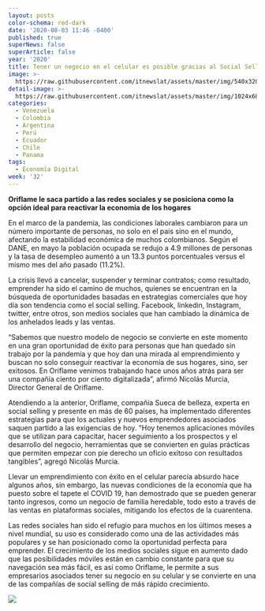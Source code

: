 ```yaml
---
layout: posts
color-schema: red-dark
date: '2020-08-03 11:46 -0400'
published: true
superNews: false
superArticle: false
year: '2020'
title: Tener un negocio en el celular es posible gracias al Social Selling
image: >-
  https://raw.githubusercontent.com/itnewslat/assets/master/img/540x320/Nicolas-Murcia-p.jpg
detail-image: >-
  https://raw.githubusercontent.com/itnewslat/assets/master/img/1024x680/Nicolas-Murcia-g.jpg
categories:
  - Venezuela
  - Colombia
  - Argentina
  - Perú
  - Ecuador
  - Chile
  - Panama
tags:
  - Economía Digital
week: '32'
---
```

**Oriflame le saca partido a las redes sociales y se posiciona como la opción ideal para reactivar la economía de los hogares**
 
En el marco de la pandemia, las condiciones laborales cambiaron para un número importante de personas, no solo en el país sino en el mundo, afectando la estabilidad económica de muchos colombianos. Según el DANE, en mayo la población ocupada se redujo a 4.9 millones de personas y la tasa de desempleo aumentó a un 13.3 puntos porcentuales versus el mismo mes del año pasado (11.2%).
 
La crisis llevó a cancelar, suspender y terminar contratos; como resultado, emprender ha sido el camino de muchos, quienes se encuentran en la búsqueda de oportunidades basadas en estrategias comerciales que hoy día son tendencia como el social selling. Facebook, linkedin, Instagram, twitter, entre otros, son medios sociales que han cambiado la dinámica de los anhelados leads y las ventas.
 
“Sabemos que nuestro modelo de negocio se convierte en este momento en una gran oportunidad de éxito para personas que han quedado sin trabajo por la pandemia y que hoy dan una mirada al emprendimiento y buscan no solo conseguir reactivar la economía de sus hogares, sino, ser exitosos. En Oriflame venimos trabajando hace unos años atrás para ser una compañía ciento por ciento digitalizada”, afirmó Nicolás Murcia, Director General de Oriflame.
 
Atendiendo a la anterior, Oriflame, compañía Sueca de belleza, experta en social selling y presente en más de 60 países, ha implementado diferentes estrategias para que los actuales y nuevos emprendedores asociados saquen partido a las exigencias de hoy. “Hoy tenemos aplicaciones móviles que se utilizan para capacitar, hacer seguimiento a los prospectos y el desarrollo del negocio, herramientas que se convierten en guías prácticas que permiten empezar con pie derecho un oficio exitoso con resultados tangibles”, agregó Nicolás Murcia.
 
Llevar un emprendimiento con éxito en el celular parecía absurdo hace algunos años, sin embargo, las nuevas condiciones de la economía que ha puesto sobre el tapete el COVID 19, han demostrado que se pueden generar tanto ingresos, como un negocio de familia heredable, todo esto a través de las ventas en plataformas sociales, mitigando los efectos de la cuarentena.

Las redes sociales han sido el refugio para muchos en los últimos meses a nivel mundial, su uso es considerado como una de las actividades más populares y se han posicionado como la oportunidad perfecta para emprender. El crecimiento de los medios sociales sigue en aumento dado que las posibilidades móviles están en cambio constante para que su navegación sea más fácil, es así como Oriflame, le permite a sus empresarios asociados tener su negocio en su celular y se convierte en una de las compañías de social selling de más rápido crecimiento.


<img src="https://tracker.metricool.com/c3po.jpg?hash=56f88a41e39ab42c063cc51676587a04"/>